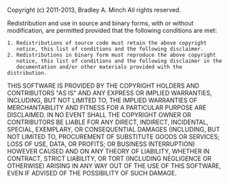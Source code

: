 Copyright (c) 2011-2013, Bradley A. Minch
All rights reserved.

Redistribution and use in source and binary forms, with or without
modification, are permitted provided that the following conditions are met: 

    1. Redistributions of source code must retain the above copyright 
       notice, this list of conditions and the following disclaimer. 
    2. Redistributions in binary form must reproduce the above copyright 
       notice, this list of conditions and the following disclaimer in the 
       documentation and/or other materials provided with the distribution. 

THIS SOFTWARE IS PROVIDED BY THE COPYRIGHT HOLDERS AND CONTRIBUTORS "AS IS" 
AND ANY EXPRESS OR IMPLIED WARRANTIES, INCLUDING, BUT NOT LIMITED TO, THE 
IMPLIED WARRANTIES OF MERCHANTABILITY AND FITNESS FOR A PARTICULAR PURPOSE 
ARE DISCLAIMED. IN NO EVENT SHALL THE COPYRIGHT OWNER OR CONTRIBUTORS BE 
LIABLE FOR ANY DIRECT, INDIRECT, INCIDENTAL, SPECIAL, EXEMPLARY, OR 
CONSEQUENTIAL DAMAGES (INCLUDING, BUT NOT LIMITED TO, PROCUREMENT OF 
SUBSTITUTE GOODS OR SERVICES; LOSS OF USE, DATA, OR PROFITS; OR BUSINESS 
INTERRUPTION) HOWEVER CAUSED AND ON ANY THEORY OF LIABILITY, WHETHER IN 
CONTRACT, STRICT LIABILITY, OR TORT (INCLUDING NEGLIGENCE OR OTHERWISE) 
ARISING IN ANY WAY OUT OF THE USE OF THIS SOFTWARE, EVEN IF ADVISED OF THE 
POSSIBILITY OF SUCH DAMAGE.
